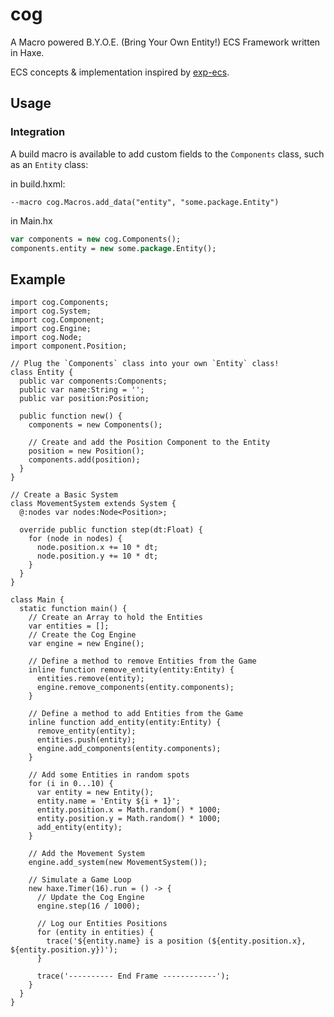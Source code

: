 # cog
A Macro powered B.Y.O.E. (Bring Your Own Entity!) ECS Framework written in Haxe.

<!-- [![Build Status](https://travis-ci.org/AustinEast/cog.svg?branch=master)](https://travis-ci.org/AustinEast/cog) -->

ECS concepts & implementation inspired by [exp-ecs](https://github.com/kevinresol/exp-ecs).

<!-- ## Features -->

<!-- ## Getting Started -->

## Usage

<!-- ### Concepts

#### Engine

#### Component

#### Components

#### System

#### Node

#### Nodes -->

### Integration

A build macro is available to add custom fields to the `Components` class, such as an `Entity` class:

in build.hxml:
```hxml
--macro cog.Macros.add_data("entity", "some.package.Entity")
```

in Main.hx
```haxe
var components = new cog.Components();
components.entity = new some.package.Entity();
```

## Example

```
import cog.Components;
import cog.System;
import cog.Component;
import cog.Engine;
import cog.Node;
import component.Position;

// Plug the `Components` class into your own `Entity` class!
class Entity {
  public var components:Components;
  public var name:String = '';
  public var position:Position;

  public function new() {
    components = new Components();

    // Create and add the Position Component to the Entity
    position = new Position();
    components.add(position);
  }
}

// Create a Basic System
class MovementSystem extends System {
  @:nodes var nodes:Node<Position>;

  override public function step(dt:Float) {
    for (node in nodes) {
      node.position.x += 10 * dt;
      node.position.y += 10 * dt;
    }
  }
}

class Main {
  static function main() {
    // Create an Array to hold the Entities
    var entities = [];
    // Create the Cog Engine
    var engine = new Engine();

    // Define a method to remove Entities from the Game
    inline function remove_entity(entity:Entity) {
      entities.remove(entity);
      engine.remove_components(entity.components);
    }

    // Define a method to add Entities from the Game
    inline function add_entity(entity:Entity) {
      remove_entity(entity);
      entities.push(entity);
      engine.add_components(entity.components);
    }

    // Add some Entities in random spots
    for (i in 0...10) {
      var entity = new Entity();
      entity.name = 'Entity ${i + 1}';
      entity.position.x = Math.random() * 1000;
      entity.position.y = Math.random() * 1000;
      add_entity(entity);
    }

    // Add the Movement System
    engine.add_system(new MovementSystem());

    // Simulate a Game Loop
    new haxe.Timer(16).run = () -> {
      // Update the Cog Engine
      engine.step(16 / 1000);

      // Log our Entities Positions
      for (entity in entities) {
        trace('${entity.name} is a position (${entity.position.x}, ${entity.position.y})');
      }

      trace('---------- End Frame ------------');
    }
  }
}
```
